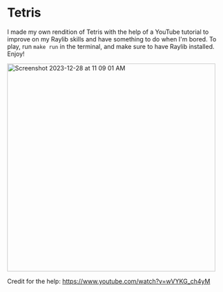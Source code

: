 # Tetris

I made my own rendition of Tetris with the help of a YouTube tutorial to
improve on my Raylib skills and have something to do when I'm bored.
To play, run `make run` in the terminal, and make sure to have Raylib installed.
Enjoy!

<img width="482" alt="Screenshot 2023-12-28 at 11 09 01 AM" src="https://github.com/rolando314/Tetris/assets/108008208/e49b5b9b-f22c-4bf4-81cd-7d405cbe5325">

Credit for the help: https://www.youtube.com/watch?v=wVYKG_ch4yM

